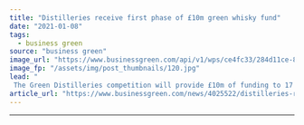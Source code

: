 ```yaml
---
title: "Distilleries receive first phase of £10m green whisky fund"
date: "2021-01-08"
tags: 
  - business green
source: "business green"
image_url: "https://www.businessgreen.com/api/v1/wps/ce4fc33/284d11ce-878b-4daa-97f2-6a5bcd4faaee/4/whisky-distillery-185x114.jpg"
image_fp: "/assets/img/post_thumbnails/120.jpg"
lead: "
 The Green Distilleries competition will provide £10m of funding to 17 distilleries across England and Scotland ..."
article_url: "https://www.businessgreen.com/news/4025522/distilleries-receive-phase-gbp10m-green-whisky-fund"
---
```


---
